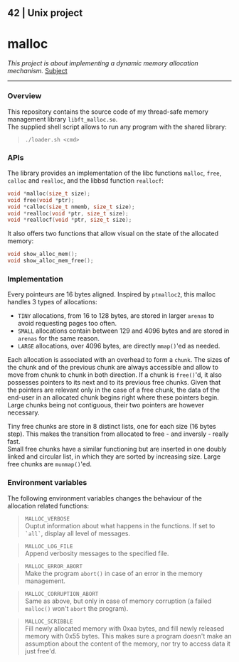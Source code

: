 ## 42 | Unix project
# malloc
_This project is about implementing a dynamic memory allocation mechanism._
[Subject](ft_malloc.en.pdf)

---

### Overview

This repository contains the source code of my thread-safe memory management
library `libft_malloc.so`.  
The supplied shell script allows to run any program with the shared library:

> `./loader.sh <cmd>`

### APIs

The library provides an implementation of the libc functions `malloc`, `free`,
`calloc` and `realloc`, and the libbsd function `reallocf`:

```c
void *malloc(size_t size);
void free(void *ptr);
void *calloc(size_t nmemb, size_t size);
void *realloc(void *ptr, size_t size);
void *reallocf(void *ptr, size_t size);
```

It also offers two functions that allow visual on the state of the allocated
memory:

```c
void show_alloc_mem();
void show_alloc_mem_free();
```

### Implementation

Every pointeurs are 16 bytes aligned.
Inspired by `ptmalloc2`, this malloc handles 3 types of allocations:

* `TINY` allocations, from 16 to 128 bytes, are stored in larger `arenas` to
avoid requesting pages too often.
* `SMALL` allocations contain between 129 and 4096 bytes and are stored in
`arenas` for the same reason.
* `LARGE` allocations, over 4096 bytes, are directly `mmap()`'ed as needed.

Each allocation is associated with an overhead to form a `chunk`.
The sizes of the chunk and of the previous chunk are always accessible and allow
to move from chunk to chunk in both direction.
If a chunk is `free()`'d, it also possesses pointers to its next and to its
previous free chunks.
Given that the pointers are relevant only in the case of a free chunk, the data
of the end-user in an allocated chunk begins right where these pointers begin.
Large chunks being not contiguous, their two pointers are however necessary.

Tiny free chunks are store in 8 distinct lists, one for each size (16 bytes
step). This makes the transition from allocated to free - and inversly - really
fast.  
Small free chunks have a similar functioning but are inserted in one doubly
linked and circular list, in which they are sorted by increasing size.
Large free chunks are `munmap()`'ed.

### Environment variables

The following environment variables changes the behaviour of the allocation
related functions:

> `MALLOC_VERBOSE`  
   Ouptut information about what happens in the functions. If set to
`` `all` ``, display all level of messages.

> `MALLOC_LOG_FILE`  
   Append verbosity messages to the specified file.

> `MALLOC_ERROR_ABORT`  
   Make the program `abort()` in case of an error in the memory management.
   
> `MALLOC_CORRUPTION_ABORT`  
   Same as above, but only in case of memory corruption (a failed `malloc()`
won't `abort` the program).

> `MALLOC_SCRIBBLE`  
   Fill newly allocated memory with 0xaa bytes, and fill newly released memory
with 0x55 bytes. This makes sure a program doesn't make an assumption about the
content of the memory, nor try to access data it just free'd.
